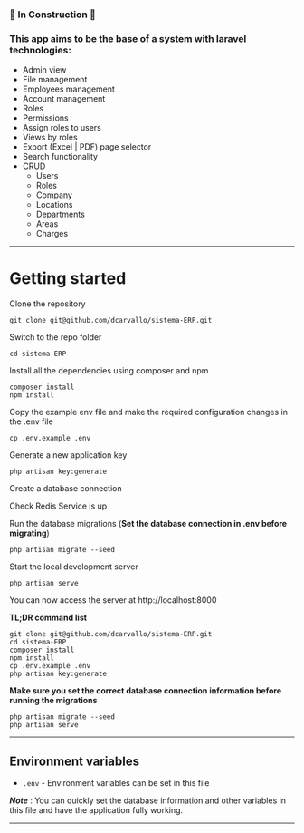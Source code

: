 ### 🚧 In Construction 🚧
### This app aims to be the base of a system with laravel technologies:
- Admin view
- File management
- Employees management
- Account management
- Roles
- Permissions
- Assign roles to users
- Views by roles
- Export (Excel | PDF) page selector
- Search functionality
- CRUD
  - Users
  - Roles
  - Company
  - Locations
  - Departments
  - Areas
  - Charges

----------

# Getting started

Clone the repository

    git clone git@github.com/dcarvallo/sistema-ERP.git

Switch to the repo folder

    cd sistema-ERP

Install all the dependencies using composer and npm

    composer install
    npm install

Copy the example env file and make the required configuration changes in the .env file

    cp .env.example .env

Generate a new application key

    php artisan key:generate

Create a database connection

Check Redis Service is up

Run the database migrations (**Set the database connection in .env before migrating**)

    php artisan migrate --seed

Start the local development server

    php artisan serve


You can now access the server at http://localhost:8000

**TL;DR command list**

    git clone git@github.com/dcarvallo/sistema-ERP.git
    cd sistema-ERP
    composer install
    npm install
    cp .env.example .env
    php artisan key:generate
    
**Make sure you set the correct database connection information before running the migrations**

    php artisan migrate --seed
    php artisan serve

----------

## Environment variables

- `.env` - Environment variables can be set in this file

***Note*** : You can quickly set the database information and other variables in this file and have the application fully working.

----------

